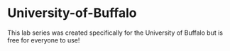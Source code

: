 # University-of-Buffalo

This lab series was created specifically for the University of Buffalo but is free for everyone to use!
